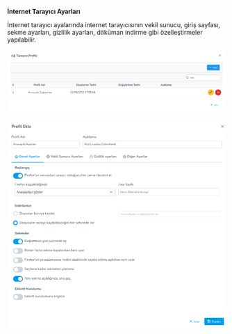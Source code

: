 **İnternet Tarayıcı Ayarları**

İnternet tarayıcı ayalarında internet tarayıcısının vekil sunucu, giriş sayfası, sekme ayarları, gizlilik ayarları, 
döküman indirme gibi özelleştirmeler yapılabilir.

[![Profil](../images/profiles/browserProfile.png)](../images/profiles/browserProfile.png)

[![Profil](../images/profiles/browserPolicy.png)](../images/profiles/browserPolicy.png)
<link href=/lider3.0/assets/style.css rel=stylesheet></link>
